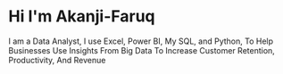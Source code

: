 # Hi I'm Akanji-Faruq
I am a Data Analyst,
I use  Excel, Power BI,  My SQL, and Python,
To Help Businesses Use Insights From Big Data To Increase Customer Retention, Productivity, And Revenue

